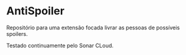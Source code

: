 # AntiSpoiler
Repositório para uma extensão focada livrar as pessoas de possíveis spoilers.

Testado continuamente pelo Sonar CLoud.
